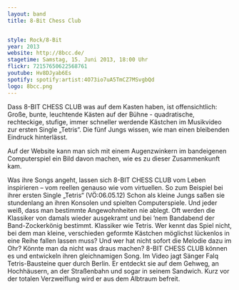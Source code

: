 ```yaml
---
layout: band
title: 8-Bit Chess Club


style: Rock/8-Bit
year: 2013
website: http://8bcc.de/
stagetime: Samstag, 15. Juni 2013, 18:00 Uhr
flickr: 72157650622568761
youtube: Hv8DJyab6Es
spotify: spotify:artist:4O73io7uA5TmCZ7MSvgbQd
logo: 8bcc.png
---
```

Dass 8-BIT CHESS CLUB was auf dem Kasten haben, ist offensichtlich: Große, bunte, leuchtende Kästen auf der Bühne - quadratische, rechteckige, stufige, immer schneller werdende Kästchen im Musikvideo zur ersten Single „Tetris“. Die fünf Jungs wissen, wie man einen bleibenden Eindruck hinterlässt.


Auf der Website kann man sich mit einem Augenzwinkern im bandeigenen Computerspiel ein Bild davon machen, wie es zu dieser Zusammenkunft kam.


Was ihre Songs angeht, lassen sich 8-BIT CHESS CLUB vom Leben inspirieren – vom reellen genauso wie vom virtuellen. So zum Beispiel bei ihrer ersten Single „Tetris“ (VÖ:06.05.12) Schon als kleine Jungs saßen sie stundenlang an ihren Konsolen und spielten Computerspiele. Und jeder weiß, dass man bestimmte Angewohnheiten nie ablegt. Oft werden die Klassiker von damals wieder ausgekramt und bei ’nem Bandabend der Band-Zockerkönig bestimmt. Klassiker wie Tetris. Wer kennt das Spiel nicht, bei dem man kleine, verschieden geformte Kästchen möglichst lückenlos in eine Reihe fallen lassen muss? Und wer hat nicht sofort die Melodie dazu im Ohr? Könnte man da nicht was draus machen? 8-BIT CHESS CLUB können es und entwickeln ihren gleichnamigen Song. Im Video jagt Sänger Falq Tetris-Bausteine quer durch Berlin. Er entdeckt sie auf dem Gehweg, an Hochhäusern, an der Straßenbahn und sogar in seinem Sandwich. Kurz vor der totalen Verzweiflung wird er aus dem Albtraum befreit.

